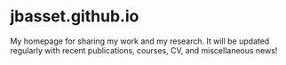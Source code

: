 # jbasset.github.io

My homepage for sharing my work and my research. It will be updated regularly with recent publications, courses, CV, and miscellaneous news!
